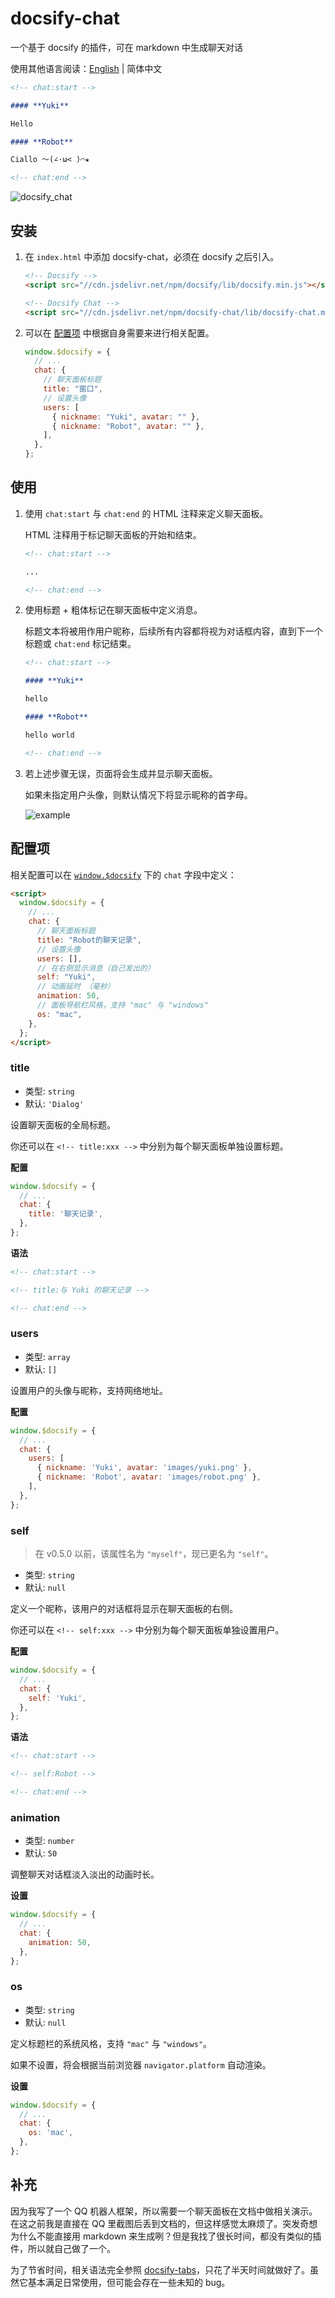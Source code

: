 # docsify-chat

一个基于 docsify 的插件，可在 markdown 中生成聊天对话

使用其他语言阅读：[English](./README.md) | 简体中文

```markdown
<!-- chat:start -->

#### **Yuki**

Hello

#### **Robot**

Ciallo ～(∠·ω< )⌒★

<!-- chat:end -->
```

![docsify_chat](https://cdn.sa.net/2024/12/09/cI9ewyEFLNG6roZ.png)

## 安装

1. 在 `index.html` 中添加 docsify-chat，必须在 docsify 之后引入。

   ```html
   <!-- Docsify -->
   <script src="//cdn.jsdelivr.net/npm/docsify/lib/docsify.min.js"></script>

   <!-- Docsify Chat -->
   <script src="//cdn.jsdelivr.net/npm/docsify-chat/lib/docsify-chat.min.js"></script>
   ```

2. 可以在 [配置项](#配置项) 中根据自身需要来进行相关配置。

   ```javascript
   window.$docsify = {
     // ...
     chat: {
       // 聊天面板标题
       title: "窗口",
       // 设置头像
       users: [
         { nickname: "Yuki", avatar: "" },
         { nickname: "Robot", avatar: "" },
       ],
     },
   };
   ```

## 使用

1. 使用 `chat:start` 与 `chat:end` 的 HTML 注释来定义聊天面板。

   HTML 注释用于标记聊天面板的开始和结束。

   ```markdown
   <!-- chat:start -->

   ...

   <!-- chat:end -->
   ```

2. 使用标题 + 粗体标记在聊天面板中定义消息。

   标题文本将被用作用户昵称，后续所有内容都将视为对话框内容，直到下一个标题或 `chat:end` 标记结束。

   ```markdown
   <!-- chat:start -->

   #### **Yuki**

   hello

   #### **Robot**

   hello world

   <!-- chat:end -->
   ```

3. 若上述步骤无误，页面将会生成并显示聊天面板。

   如果未指定用户头像，则默认情况下将显示昵称的首字母。

   ![example](/example.svg)

## 配置项

相关配置可以在 [`window.$docsify`](https://docsify.js.org/#/configuration) 下的 `chat` 字段中定义：

```html
<script>
  window.$docsify = {
    // ...
    chat: {
      // 聊天面板标题
      title: "Robot的聊天记录",
      // 设置头像
      users: [],
      // 在右侧显示消息（自己发出的）
      self: "Yuki",
      // 动画延时 （毫秒）
      animation: 50,
      // 面板导航栏风格，支持 "mac" 与 "windows"
      os: "mac",
    },
  };
</script>
```

### title

- 类型: `string`
- 默认: `'Dialog'`

设置聊天面板的全局标题。

你还可以在 `<!-- title:xxx -->` 中分别为每个聊天面板单独设置标题。

**配置**

```javascript
window.$docsify = {
  // ...
  chat: {
    title: '聊天记录',
  },
};
```

**语法**

```markdown
<!-- chat:start -->

<!-- title:与 Yuki 的聊天记录 -->

<!-- chat:end -->
```

### users

- 类型: `array`
- 默认: `[]`

设置用户的头像与昵称，支持网络地址。

**配置**

```javascript
window.$docsify = {
  // ...
  chat: {
    users: [
      { nickname: 'Yuki', avatar: 'images/yuki.png' },
      { nickname: 'Robot', avatar: 'images/robot.png' },
    ],
  },
};
```

### self

> 在 v0.5.0 以前，该属性名为 `"myself"`，现已更名为 `"self"`。

- 类型: `string`
- 默认: `null`

定义一个昵称，该用户的对话框将显示在聊天面板的右侧。

你还可以在 `<!-- self:xxx -->` 中分别为每个聊天面板单独设置用户。

**配置**

```javascript
window.$docsify = {
  // ...
  chat: {
    self: 'Yuki',
  },
};
```

**语法**

```markdown
<!-- chat:start -->

<!-- self:Robot -->

<!-- chat:end -->
```

### animation

- 类型: `number`
- 默认: `50`

调整聊天对话框淡入淡出的动画时长。

**设置**

```javascript
window.$docsify = {
  // ...
  chat: {
    animation: 50,
  },
};
```

### os

- 类型: `string`
- 默认: `null`

定义标题栏的系统风格，支持 `"mac"` 与 `"windows"`。

如果不设置，将会根据当前浏览器 `navigator.platform` 自动渲染。

**设置**

```javascript
window.$docsify = {
  // ...
  chat: {
    os: 'mac',
  },
};
```

## 补充

因为我写了一个 QQ 机器人框架，所以需要一个聊天面板在文档中做相关演示。在这之前我是直接在 QQ 里截图后丢到文档的，但这样感觉太麻烦了。突发奇想为什么不能直接用 markdown 来生成咧？但是我找了很长时间，都没有类似的插件，所以就自己做了一个。

为了节省时间，相关语法完全参照 [docsify-tabs](https://github.com/jhildenbiddle/docsify-tabs)，只花了半天时间就做好了。虽然它基本满足日常使用，但可能会存在一些未知的 bug。
